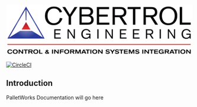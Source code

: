 ![](index_images/83dca82c.png)

[![CircleCI](https://circleci.com/gh/cybertrol-engineering/Documentation/tree/master.svg?style=svg&circle-token=8bf406649d23887c5f3f24b88a889ee213ba88d8)](https://circleci.com/gh/cybertrol-engineering/Documentation/tree/master)

## Introduction

PalletWorks Documentation will go here